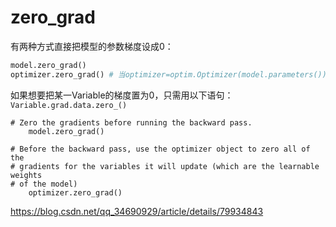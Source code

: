 # zero_grad

有两种方式直接把模型的参数梯度设成0：
```python
model.zero_grad()
optimizer.zero_grad() # 当optimizer=optim.Optimizer(model.parameters())时，两者等效
```
如果想要把某一Variable的梯度置为0，只需用以下语句：
`Variable.grad.data.zero_()`
```
# Zero the gradients before running the backward pass.
    model.zero_grad()

# Before the backward pass, use the optimizer object to zero all of the
# gradients for the variables it will update (which are the learnable weights
# of the model)
    optimizer.zero_grad()
```

https://blog.csdn.net/qq_34690929/article/details/79934843
